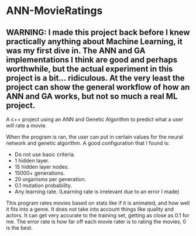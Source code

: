 # ANN-MovieRatings
## WARNING: I made this project back before I knew practically anything about Machine Learning, it was my first dive in. The ANN and GA implementations I think are good and perhaps worthwhile, but the actual experiment in this project is a bit... ridiculous. At the very least the project can show the general workflow of how an ANN and GA works, but not so much a real ML project.

A c++ project using an ANN and Genetic Algorithm to predict what a user will rate a movie.

When the program is ran, the user can put in certain values for the neural network and genetic algorithm. A good configuration that I found is:
- Do not use basic criteria.
- 1 hidden layer.
- 15 hidden layer nodes.
- 15000+ generations.
- 20 organisms per generation.
- 0.1 mutation probability.
- Any learning rate. (Learning rate is irrelevant due to an error I made)

This program rates movies based on stats like if it is animated, and how well it fits into a genre. It does not take into account things like quality and actors. It can get very accurate to the training set, getting as close as 0.1 for me. The error rate is how far off each movie rater is to rating the movies, 0 is the best.
